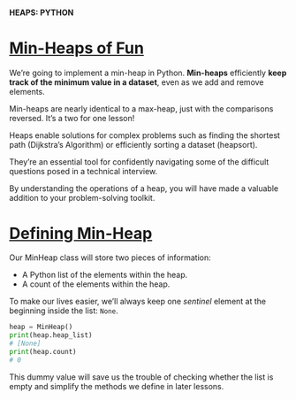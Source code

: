 #### HEAPS: PYTHON

# [Min-Heaps of Fun](https://www.codecademy.com/courses/complex-data-structures/lessons/python-heaps/exercises/python-heaps-intro)

We’re going to implement a min-heap in Python. 
**Min-heaps** efficiently **keep track of the minimum value in a dataset**, even as we add and remove elements.

Min-heaps are nearly identical to a max-heap, just with the comparisons reversed. 
It’s a two for one lesson!

Heaps enable solutions for complex problems such as finding the shortest path (Dijkstra’s Algorithm) or efficiently sorting a dataset (heapsort).

They’re an essential tool for confidently navigating some of the difficult questions posed in a technical interview.

By understanding the operations of a heap, you will have made a valuable addition to your problem-solving toolkit.

# [Defining Min-Heap](https://www.codecademy.com/courses/complex-data-structures/lessons/python-heaps/exercises/python-heaps-heap)

Our MinHeap class will store two pieces of information:
* A Python list of the elements within the heap.
* A count of the elements within the heap.

To make our lives easier, we’ll always keep one *sentinel* element at the beginning inside the list: `None`.
```py
heap = MinHeap()
print(heap.heap_list)
# [None]
print(heap.count)
# 0
```
This dummy value will save us the trouble of checking whether the list is empty and simplify the methods we define in later lessons.

















